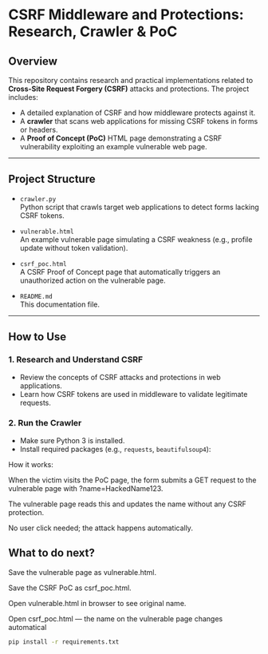 # CSRF Middleware and Protections: Research, Crawler & PoC

## Overview

This repository contains research and practical implementations related to **Cross-Site Request Forgery (CSRF)** attacks and protections. The project includes:

- A detailed explanation of CSRF and how middleware protects against it.
- A **crawler** that scans web applications for missing CSRF tokens in forms or headers.
- A **Proof of Concept (PoC)** HTML page demonstrating a CSRF vulnerability exploiting an example vulnerable web page.

---

## Project Structure

- `crawler.py`  
  Python script that crawls target web applications to detect forms lacking CSRF tokens.

- `vulnerable.html`  
  An example vulnerable page simulating a CSRF weakness (e.g., profile update without token validation).

- `csrf_poc.html`  
  A CSRF Proof of Concept page that automatically triggers an unauthorized action on the vulnerable page.

- `README.md`  
  This documentation file.

---

## How to Use

### 1. Research and Understand CSRF

- Review the concepts of CSRF attacks and protections in web applications.
- Learn how CSRF tokens are used in middleware to validate legitimate requests.

### 2. Run the Crawler

- Make sure Python 3 is installed.
- Install required packages (e.g., `requests`, `beautifulsoup4`):

How it works:

  When the victim visits the PoC page, the form submits a GET request to the vulnerable page with ?name=HackedName123.

The vulnerable page reads this and updates the name without any CSRF protection.

No user click needed; the attack happens automatically.

## What to do next?

Save the vulnerable page as vulnerable.html.

Save the CSRF PoC as csrf_poc.html.

Open vulnerable.html in browser to see original name.

Open csrf_poc.html — the name on the vulnerable page changes automatical

  ```bash
  pip install -r requirements.txt
